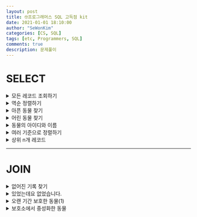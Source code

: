 ```yaml
---
layout: post
title: 🤓프로그래머스 SQL 고득점 kit
date: 2021-01-01 18:10:00
author: "SeWonKim"
categories: [CS, SQL]
tags: [etc, Programmers, SQL]
comments: true
description: 문제풀이
---
```


# SELECT 

<details>
<summary>모든 레코드 조회하기</summary>
<div markdown="1">

```sql
SELECT *
FROM ANIMAL_INS
ORDER BY ANIMAL_ID ASC
```

</div>
</details>

<details>
<summary>역순 정렬하기</summary>
<div markdown="1">

```sql
SELECT NAME, DATETIME
FROM ANIMAL_INS
ORDER BY ANIMAL_ID DESC
```

</div>
</details>

<details>
<summary>아픈 동물 찾기</summary>
<div markdown="1">

```sql
SELECT ANIMAL_ID, NAME
FROM ANIMAL_INS
WHERE INTAKEN_CONDITION = "Sick"
ORDER BY ANIMAL_ID ASC
```

</div>
</details>

<details>
<summary>어린 동물 찾기</summary>
<div markdown="1">

```sql
SELECT ANIMAL_ID, NAME
FROM ANIMAL_INS
WHERE INTAKEN_CONDITION != "Aged"
ORDER BY ANIMAL_ID ASC
```

</div>
</details>

<details>
<summary>동물의 아이디와 이름</summary>
<div markdown="1">

```sql
SELECT ANIMAL_ID, NAME
FROM ANIMAL_INS
ORDER BY ANIMAL_ID ASC
```

</div>
</details>

<details>
<summary>여러 기준으로 정렬하기</summary>
<div markdown="1">

```sql
SELECT ANIMAL_ID, NAME, DATETIME
FROM ANIMAL_INS
ORDER BY NAME ASC, DATETIME DESC
```

</div>
</details>

<details>
<summary>상위 n개 레코드</summary>
<div markdown="1">

```sql
SELECT NAME
FROM ANIMAL_INS
ORDER BY DATETIME ASC
LIMIT 1
```

</div>
</details>

---

# JOIN

<details>
<summary>없어진 기록 찾기</summary>
<div markdown="1">

입양을 간 기록은 있는데, 보호소에 들어온 기록이 없는 동물 찾기 👉 OUTS 기준 left join 
  
```sql
SELECT OUTS.ANIMAL_ID, OUTS.NAME
FROM ANIMAL_OUTS AS OUTS
LEFT JOIN ANIMAL_INS AS INS
ON INS.ANIMAL_ID = OUTS.ANIMAL_ID
WHERE INS.ANIMAL_ID IS NULL AND OUTS.ANIMAL_ID IS NOT NULL
ORDER BY OUTS.ANIMAL_ID
```

</div>
</details>

<details>
<summary>있었는데요 없었습니다.</summary>
<div markdown="1">

보호 시작일(INS)보다 입양일(OUTS)이 더 빠른 동물 
  
```sql
SELECT INS.ANIMAL_ID, INS.NAME
FROM ANIMAL_INS AS INS, ANIMAL_OUTS AS OUTS
WHERE INS.ANIMAL_ID = OUTS.ANIMAL_ID AND INS.DATETIME > OUTS.DATETIME
ORDER BY INS.DATETIME ASC
```

</div>
</details>

<details>
<summary>오랜 기간 보호한 동물(1)</summary>
<div markdown="1">

아직 입양을 못 간 동물 👉 INS에는 있는데 OUTS에는 없는 동물
  
```sql
SELECT NAME, DATETIME
FROM ANIMAL_INS
WHERE ANIMAL_ID NOT IN (SELECT ANIMAL_ID FROM ANIMAL_OUTS)
ORDER BY DATETIME ASC
LIMIT 3
```

</div>
</details>

<details>
<summary>보호소에서 중성화한 동물</summary>
<div markdown="1">

보호소에 들어올 당시에는 중성화1되지 않았지만, 보호소를 나갈 당시에는 중성화된 동물 👉 INS에는 중성화 X 인데,  OUTS에는 중성화 O 동물 
  
```sql
SELECT INS.ANIMAL_ID, INS.ANIMAL_TYPE, INS.NAME
FROM ANIMAL_INS AS INS INNER JOIN ANIMAL_OUTS AS OUTS
ON INS.ANIMAL_ID = OUTS.ANIMAL_ID
WHERE INS.SEX_UPON_INTAKE LIKE 'Intact%' AND (OUTS.SEX_UPON_OUTCOME LIKE 'Spayed%' OR OUTS.SEX_UPON_OUTCOME LIKE 'Neutered%')
ORDER BY ANIMAL_ID ASC
```

</div>
</details>

